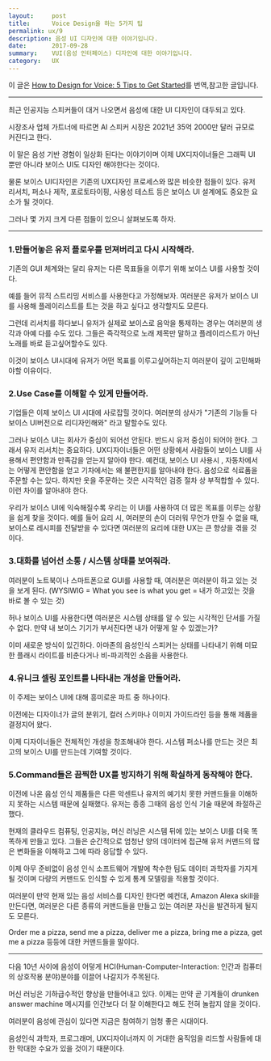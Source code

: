 ```yaml
---
layout:     post
title:      Voice Design을 하는 5가지 팁
permalink: ux/9
description: 음성 UI 디자인에 대한 이야기입니다.
date:       2017-09-28
summary:    VUI(음성 인터페이스) 디자인에 대한 이야기입니다.
category: 	UX
---
```


이 글은 [How to Design for Voice: 5 Tips to Get Started](https://usabilitygeek.com/how-to-design-for-voice/)를 번역,참고한 글입니다.

- - -

최근 인공지능 스피커들이 대거 나오면서 음성에 대한 UI 디자인이 대두되고 있다.

시장조사 업체 가트너에 따르면 AI 스피커 시장은 2021년 35억 2000만 달러 규모로 커진다고 한다. 

이 말은 음성 기반 경험이 일상화 된다는 이야기이며 이제 UX디자이너들은 그래픽 UI 뿐만 아니라 보이스 UI도 디자인 해야한다는 것이다.

물론 보이스 UI디자인은 기존의 UX디자인 프로세스와 많은 비슷한 점들이 있다. 유저 리서치, 퍼소나 제작, 포로토타이핑, 사용성 테스트 등은 보이스 UI 설계에도 중요한 요소가 될 것이다.

그러나 몇 가지 크게 다른 점들이 있으니 살펴보도록 하자. 

- - -

### 1.만들어놓은 유저 플로우를 던져버리고 다시 시작해라.

기존의 GUI 체계와는 달리 유저는 다른 목표들을 이루기 위해 보이스 UI를 사용할 것이다.

예를 들어 뮤직 스트리밍 서비스를 사용한다고 가정해보자. 여러분은 유저가 보이스 UI를 사용해 플레이리스트를 트는 것을 하고 싶다고 생각할지도 모른다.

그런데 리서치를 하다보니 유저가 실제로 보이스로 음악을 통제하는 경우는 여러분의 생각과 아예 다를 수도 있다. 그들은 즉각적으로 노래 제목만 말하고 플레이리스트가 아닌 노래를 바로 듣고싶어할수도 있다. 

이것이 보이스 UI시대에 유저가 어떤 목표를 이루고싶어하는지 여러분이 깊이 고민해봐야할 이유이다.

### 2.Use Case를 이해할 수 있게 만들어라.

기업들은 이제 보이스 UI 시대에 사로잡힐 것이다. 여러분의 상사가 "기존의 기능들 다 보이스 UI버전으로 리디자인해와" 라고 말할수도 있다.

그러나 보이스 UI는 회사가 중심이 되어선 안된다. 반드시 유저 중심이 되어야 한다. 그래서 유저 리서치는 중요하다. UX디자이너들은 어떤 상황에서 사람들이 보이스 UI를 사용해서 편안함과 만족감을 얻는지 알아야 한다. 예컨대, 보이스 UI 사용시 , 자동차에서는 어떻게 편안함을 얻고 기차에서는 왜 불편한지를 알아내야 한다. 음성으로 식료품을 주문할 수는 있다. 하지만 옷을 주문하는 것은 시각적인 검증 절차 상 부적합할 수 있다. 이런 차이를 알아내야 한다.

우리가 보이스 UI에 익숙해질수록 우리는 이 UI를 사용하여 더 많은 목표를 이루는 상황을 쉽게 찾을 것이다. 예를 들어 요리 시, 여러분의 손이 더러워 무언가 만질 수 없을 때, 보이스로 레시피를 전달받을 수 있다면 여러분의 요리에 대한 UX는 큰 향상을 겪을 것이다.

### 3.대화를 넘어선 소통 / 시스템 상태를 보여줘라.

여러분이 노트북이나 스마트폰으로 GUI를 사용할 때, 여러분은 여러분이 하고 있는 것을 보게 된다. (WYSIWIG = What you see is what you get = 내가 하고있는 것을 바로 볼 수 있는 것)

허나 보이스 UI를 사용한다면 여러분은 시스템 상태를 알 수 있는 시각적인 단서를 가질 수 없다. 만약 내 보이스 기기가 부서진다면 내가 어떻게 알 수 있겠는가?

이미 새로운 방식이 있긴하다. 아마존의 음성인식 스피커는 상태를 나타내기 위해 미묘한 플래시 라이트를 비춘다거나 비-파괴적인 소음을 사용한다.

### 4.유니크 셀링 포인트를 나타내는 개성을 만들어라.

이 주제는 보이스 UI에 대해 흥미로운 파트 중 하나이다.

이전에는 디자이너가 글의 분위기, 컬러 스키마나 이미지 가이드라인 등을 통해 제품을 결정지어 왔다. 

이제 디자이너들은 전체적인 개성을 창조해내야 한다. 시스템 퍼소나를 만드는 것은 최고의 보이스 UI를 만드는데 기여할 것이다.

### 5.Command들은 끔찍한 UX를 방지하기 위해 확실하게 동작해야 한다.

이전에 나온 음성 인식 제품들은 다른 악센트나 유저의 예기치 못한 커맨드들을 이해하지 못하는 시스템 때문에 실패했다. 유저는 종종 그때의 음성 인식 기술 때문에 좌절하곤 했다.

현재의 클라우드 컴퓨팅, 인공지능, 머신 러닝은 시스템 뒤에 있는 보이스 UI를 더욱 똑똑하게 만들고 있다. 그들은 순간적으로 엄청난 양의 데이터에 접근해 유저 커맨드의 많은 변화들을 이해하고 그에 따라 응답할 수 있다.

이제 아무 준비없이 음성 인식 소프트웨어 개발에 착수한 팀도 데이터 과학자를 가지게 될 것이며 다량의 커맨드도 인식할 수 있게 통계 모델링을 적용할 것이다.

여러분이 만약 현재 있는 음성 서비스를 디자인 한다면 예컨대, Amazon Alexa skill을 만든다면, 여러분은 다른 종류의 커맨드들을 만들고 있는 여러분 자신을 발견하게 될지도 모른다. 

Order me a pizza, send me a pizza, deliver me a pizza, bring me a pizza, get me a pizza 등등에 대한 커맨드들을 말이다.

- - -


다음 10년 사이에 음성이 어덯게 HCI(Human-Computer-Interaction: 인간과 컴퓨터의 상호작용 분야)분야를 이끌어 나갈지가 주목된다.

머신 러닝은 기하급수적인 향상을 만들어내고 있다. 이제는 만약 곧 기계들이 drunken answer machine 메시지를 인간보다 더 잘 이해한다고 해도 전혀 놀랍지 않을 것이다. 

여러분이 음성에 관심이 있다면 지금은 참여하기 엄청 좋은 시대이다. 

음성인식 과학자, 프로그래머, UX디자이너까지 이 거대한 움직임을 리드할 사람들에 대한 막대한 수요가 있을 것이기 때문이다.